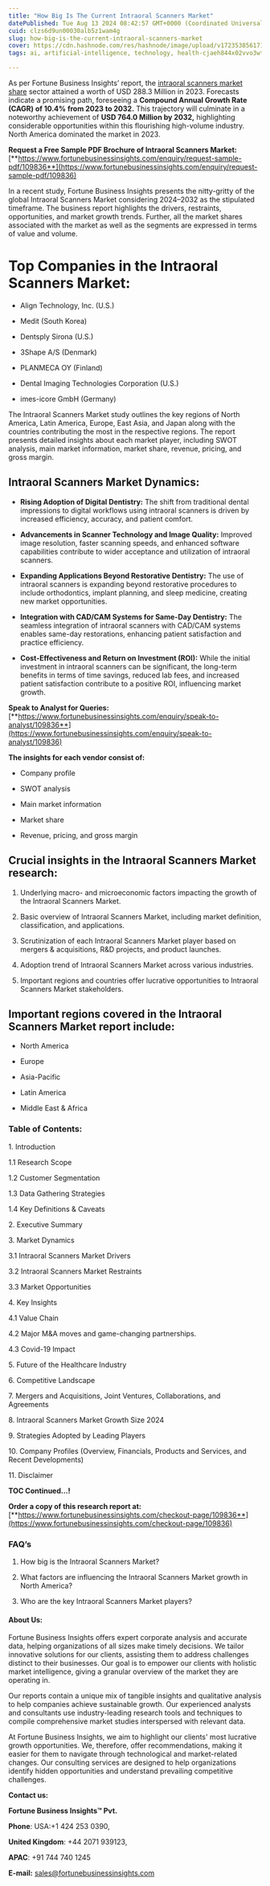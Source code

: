 ```yaml
---
title: "How Big Is The Current Intraoral Scanners Market"
datePublished: Tue Aug 13 2024 08:42:57 GMT+0000 (Coordinated Universal Time)
cuid: clzs6d9un00030alb5z1wam4g
slug: how-big-is-the-current-intraoral-scanners-market
cover: https://cdn.hashnode.com/res/hashnode/image/upload/v1723538561712/95a85a1c-7264-42e8-8c8d-d9331389313c.png
tags: ai, artificial-intelligence, technology, health-cjaeh844x02vvo3wtj5r2s75q, healthcare

---
```


As per Fortune Business Insights’ report, the [intraoral scanners market share](https://www.fortunebusinessinsights.com/intraoral-scanners-market-109836) sector attained a worth of USD 288.3 Million in 2023. Forecasts indicate a promising path, foreseeing a **Compound Annual Growth Rate (CAGR) of 10.4% from 2023 to 2032.** This trajectory will culminate in a noteworthy achievement of **USD 764.0 Million by 2032,** highlighting considerable opportunities within this flourishing high-volume industry. North America dominated the market in 2023.

**Request a Free Sample PDF Brochure of Intraoral Scanners Market:** [**https://www.fortunebusinessinsights.com/enquiry/request-sample-pdf/109836**](https://www.fortunebusinessinsights.com/enquiry/request-sample-pdf/109836)

In a recent study, Fortune Business Insights presents the nitty-gritty of the global Intraoral Scanners Market considering 2024–2032 as the stipulated timeframe. The business report highlights the drivers, restraints, opportunities, and market growth trends. Further, all the market shares associated with the market as well as the segments are expressed in terms of value and volume.

# **Top Companies in the Intraoral Scanners Market:**

* Align Technology, Inc. (U.S.)
    
* Medit (South Korea)
    
* Dentsply Sirona (U.S.)
    
* 3Shape A/S (Denmark)
    
* PLANMECA OY (Finland)
    
* Dental Imaging Technologies Corporation (U.S.)
    
* imes-icore GmbH (Germany)
    

The Intraoral Scanners Market study outlines the key regions of North America, Latin America, Europe, East Asia, and Japan along with the countries contributing the most in the respective regions. The report presents detailed insights about each market player, including SWOT analysis, main market information, market share, revenue, pricing, and gross margin.

## Intraoral Scanners Market **Dynamics**:

* **Rising Adoption of Digital Dentistry:** The shift from traditional dental impressions to digital workflows using intraoral scanners is driven by increased efficiency, accuracy, and patient comfort.
    
* **Advancements in Scanner Technology and Image Quality:** Improved image resolution, faster scanning speeds, and enhanced software capabilities contribute to wider acceptance and utilization of intraoral scanners.
    
* **Expanding Applications Beyond Restorative Dentistry:** The use of intraoral scanners is expanding beyond restorative procedures to include orthodontics, implant planning, and sleep medicine, creating new market opportunities.
    
* **Integration with CAD/CAM Systems for Same-Day Dentistry:** The seamless integration of intraoral scanners with CAD/CAM systems enables same-day restorations, enhancing patient satisfaction and practice efficiency.
    
* **Cost-Effectiveness and Return on Investment (ROI):** While the initial investment in intraoral scanners can be significant, the long-term benefits in terms of time savings, reduced lab fees, and increased patient satisfaction contribute to a positive ROI, influencing market growth.
    

**Speak to Analyst for Queries:** [**https://www.fortunebusinessinsights.com/enquiry/speak-to-analyst/109836**](https://www.fortunebusinessinsights.com/enquiry/speak-to-analyst/109836)

**The insights for each vendor consist of:**

* Company profile
    
* SWOT analysis
    
* Main market information
    
* Market share
    
* Revenue, pricing, and gross margin
    

## **Crucial insights in the Intraoral Scanners Market research:**

1. Underlying macro- and microeconomic factors impacting the growth of the Intraoral Scanners Market.
    
2. Basic overview of Intraoral Scanners Market, including market definition, classification, and applications.
    
3. Scrutinization of each Intraoral Scanners Market player based on mergers & acquisitions, R&D projects, and product launches.
    
4. Adoption trend of Intraoral Scanners Market across various industries.
    
5. Important regions and countries offer lucrative opportunities to Intraoral Scanners Market stakeholders.
    

## **Important regions covered in the Intraoral Scanners Market report include:**

* North America
    
* Europe
    
* Asia-Pacific
    
* Latin America
    
* Middle East & Africa
    

### **Table of Contents:**

1\. Introduction

1.1 Research Scope

1.2 Customer Segmentation

1.3 Data Gathering Strategies

1.4 Key Definitions & Caveats

2\. Executive Summary

3\. Market Dynamics

3.1 Intraoral Scanners Market Drivers

3.2 Intraoral Scanners Market Restraints

3.3 Market Opportunities

4\. Key Insights

4.1 Value Chain

4.2 Major M&A moves and game-changing partnerships.

4.3 Covid-19 Impact

5\. Future of the Healthcare Industry

6\. Competitive Landscape

7\. Mergers and Acquisitions, Joint Ventures, Collaborations, and Agreements

8\. Intraoral Scanners Market Growth Size 2024

9\. Strategies Adopted by Leading Players

10\. Company Profiles (Overview, Financials, Products and Services, and Recent Developments)

11\. Disclaimer

**TOC Continued…!**

**Order a copy of this research report at:** [**https://www.fortunebusinessinsights.com/checkout-page/109836**](https://www.fortunebusinessinsights.com/checkout-page/109836)

### **FAQ’s**

1. How big is the Intraoral Scanners Market?
    
2. What factors are influencing the Intraoral Scanners Market growth in North America?
    
3. Who are the key Intraoral Scanners Market players?
    

#### **About Us:**

Fortune Business Insights offers expert corporate analysis and accurate data, helping organizations of all sizes make timely decisions. We tailor innovative solutions for our clients, assisting them to address challenges distinct to their businesses. Our goal is to empower our clients with holistic market intelligence, giving a granular overview of the market they are operating in.

Our reports contain a unique mix of tangible insights and qualitative analysis to help companies achieve sustainable growth. Our experienced analysts and consultants use industry-leading research tools and techniques to compile comprehensive market studies interspersed with relevant data.

At Fortune Business Insights, we aim to highlight our clients' most lucrative growth opportunities. We, therefore, offer recommendations, making it easier for them to navigate through technological and market-related changes. Our consulting services are designed to help organizations identify hidden opportunities and understand prevailing competitive challenges.

**Contact us:**

**Fortune Business Insights™ Pvt.**

**Phone**: USA:+1 424 253 0390,

**United Kingdom**: +44 2071 939123,

**APAC**: +91 744 740 1245

**E-mail:** [sales@fortunebusinessinsights.com](mailto:sales@fortunebusinessinsights.com)